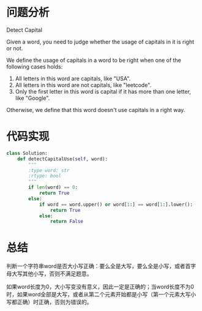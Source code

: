 # 问题分析

Detect Capital

Given a word, you need to judge whether the usage of capitals in it is right or not.

We define the usage of capitals in a word to be right when one of the following cases holds:

1. All letters in this word are capitals, like "USA".
2. All letters in this word are not capitals, like "leetcode".
3. Only the first letter in this word is capital if it has more than one letter, like "Google".

Otherwise, we define that this word doesn't use capitals in a right way.

# 代码实现

```python
class Solution:
    def detectCapitalUse(self, word):
        """
        :type word: str
        :rtype: bool
        """
        if len(word) == 0:
            return True
        else:
            if word == word.upper() or word[1:] == word[1:].lower():
                return True
            else:
                return False
```

# 总结

判断一个字符串word是否大小写正确：要么全是大写，要么全是小写，或者首字母大写其他小写，否则不满足题意。

如果word长度为0，大小写变没有意义，因此一定是正确的；当word长度不为0时，如果word全部是大写，或者从第二个元素开始都是小写（第一个元素大写小写都正确）时正确，否则为错误的。